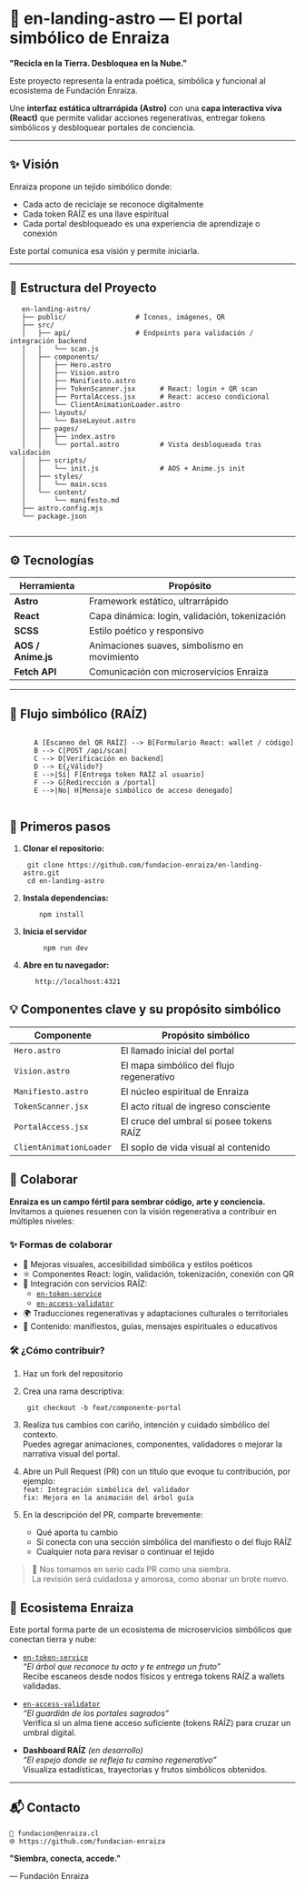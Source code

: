 
# 🌿 en-landing-astro — El portal simbólico de Enraiza

**"Recicla en la Tierra. Desbloquea en la Nube."**

Este proyecto representa la entrada poética, simbólica y funcional al ecosistema de Fundación Enraiza.

Une **interfaz estática ultrarrápida (Astro)** con una **capa interactiva viva (React)** que permite validar acciones regenerativas, entregar tokens simbólicos y desbloquear portales de conciencia.

---

## ✨ Visión

Enraiza propone un tejido simbólico donde:

- Cada acto de reciclaje se reconoce digitalmente
- Cada token RAÍZ es una llave espiritual
- Cada portal desbloqueado es una experiencia de aprendizaje o conexión

Este portal comunica esa visión y permite iniciarla.

---

## 📁 Estructura del Proyecto

```
   en-landing-astro/
   ├── public/                 # Íconos, imágenes, QR
   ├── src/
   │   ├── api/                # Endpoints para validación / integración backend
   │   │   └── scan.js
   │   ├── components/
   │   │   ├── Hero.astro
   │   │   ├── Vision.astro
   │   │   ├── Manifiesto.astro
   │   │   ├── TokenScanner.jsx      # React: login + QR scan
   │   │   ├── PortalAccess.jsx      # React: acceso condicional
   │   │   └── ClientAnimationLoader.astro
   │   ├── layouts/
   │   │   └── BaseLayout.astro
   │   ├── pages/
   │   │   ├── index.astro
   │   │   └── portal.astro          # Vista desbloqueada tras validación
   │   ├── scripts/
   │   │   └── init.js               # AOS + Anime.js init
   │   ├── styles/
   │   │   └── main.scss
   │   └── content/
   │       └── manifesto.md
   ├── astro.config.mjs
   └── package.json


```


---

## ⚙️ Tecnologías

| Herramienta       | Propósito                                           |
|------------------|-----------------------------------------------------|
| **Astro**          | Framework estático, ultrarrápido                   |
| **React**          | Capa dinámica: login, validación, tokenización     |
| **SCSS**           | Estilo poético y responsivo                        |
| **AOS / Anime.js** | Animaciones suaves, simbolismo en movimiento       |
| **Fetch API**      | Comunicación con microservicios Enraiza            |

---

## 🔐 Flujo simbólico (RAÍZ)

```

      A [Escaneo del QR RAÍZ] --> B[Formulario React: wallet / código]
      B --> C[POST /api/scan]
      C --> D[Verificación en backend]
      D --> E{¿Válido?}
      E -->|Sí| F[Entrega token RAÍZ al usuario]
      F --> G[Redirección a /portal]
      E -->|No| H[Mensaje simbólico de acceso denegado]


```


## 🚀 Primeros pasos


1. **Clonar el repositorio:**

   ```
    git clone https://github.com/fundacion-enraiza/en-landing-astro.git
    cd en-landing-astro
   ```

2. **Instala dependencias:**

    ```
        npm install
    ```

3. **Inicia el servidor**

   ```
        npm run dev
   ```

4. **Abre en tu navegador:**

    ```
       http://localhost:4321
    ```

## 💡 Componentes clave y su propósito simbólico

| Componente              | Propósito simbólico                              |
|-------------------------|--------------------------------------------------|
| `Hero.astro`            | El llamado inicial del portal                    |
| `Vision.astro`          | El mapa simbólico del flujo regenerativo         |
| `Manifiesto.astro`      | El núcleo espiritual de Enraiza                  |
| `TokenScanner.jsx`      | El acto ritual de ingreso consciente             |
| `PortalAccess.jsx`      | El cruce del umbral si posee tokens RAÍZ         |
| `ClientAnimationLoader` | El soplo de vida visual al contenido             |


## 🌱 Colaborar

**Enraiza es un campo fértil para sembrar código, arte y conciencia.**  
Invitamos a quienes resuenen con la visión regenerativa a contribuir en múltiples niveles:

### ✨ Formas de colaborar

- 🎨 Mejoras visuales, accesibilidad simbólica y estilos poéticos  
- ⚛️ Componentes React: login, validación, tokenización, conexión con QR  
- 🔗 Integración con servicios RAÍZ:
  - [`en-token-service`](https://github.com/fundacion-enraiza/en-token-service)
  - [`en-access-validator`](https://github.com/fundacion-enraiza/en-access-validator)
- 🌍 Traducciones regenerativas y adaptaciones culturales o territoriales
- 🧠 Contenido: manifiestos, guías, mensajes espirituales o educativos

### 🛠 ¿Cómo contribuir?

1. Haz un fork del repositorio
2. Crea una rama descriptiva:
   
   ```
    git checkout -b feat/componente-portal
   ```
3. Realiza tus cambios con cariño, intención y cuidado simbólico del contexto.  
   Puedes agregar animaciones, componentes, validadores o mejorar la narrativa visual del portal.

4. Abre un Pull Request (PR) con un título que evoque tu contribución, por ejemplo:  
   `feat: Integración simbólica del validador`  
   `fix: Mejora en la animación del árbol guía`

5. En la descripción del PR, comparte brevemente:
   - Qué aporta tu cambio
   - Si conecta con una sección simbólica del manifiesto o del flujo RAÍZ
   - Cualquier nota para revisar o continuar el tejido

> 💌 Nos tomamos en serio cada PR como una siembra.  
> La revisión será cuidadosa y amorosa, como abonar un brote nuevo.

## 🧭 Ecosistema Enraiza

Este portal forma parte de un ecosistema de microservicios simbólicos que conectan tierra y nube:

- [`en-token-service`](https://github.com/fundacion-enraiza/en-token-service)  
  _“El árbol que reconoce tu acto y te entrega un fruto”_  
  Recibe escaneos desde nodos físicos y entrega tokens RAÍZ a wallets validadas.

- [`en-access-validator`](https://github.com/fundacion-enraiza/en-access-validator)  
  _“El guardián de los portales sagrados”_  
  Verifica si un alma tiene acceso suficiente (tokens RAÍZ) para cruzar un umbral digital.

- **Dashboard RAÍZ** _(en desarrollo)_  
  _“El espejo donde se refleja tu camino regenerativo”_  
  Visualiza estadísticas, trayectorias y frutos simbólicos obtenidos.

---

## 📬 Contacto

```
📧 fundacion@enraiza.cl  
🌐 https://github.com/fundacion-enraiza

```

**"Siembra, conecta, accede."**

— Fundación Enraiza
